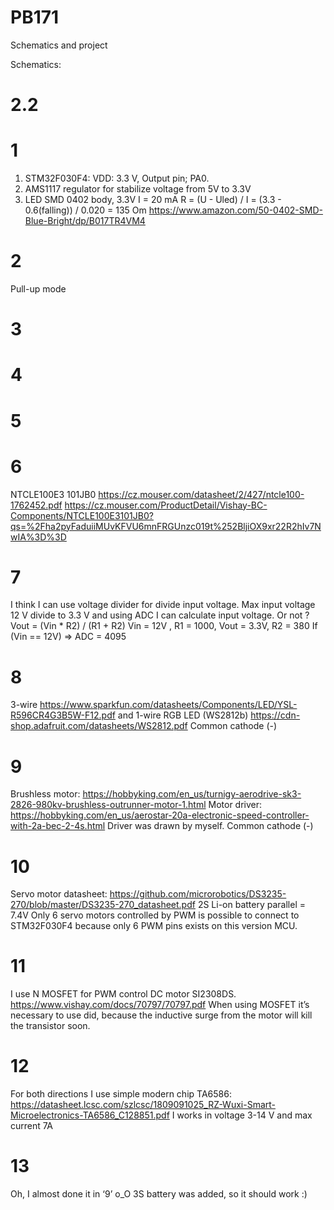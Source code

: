 # PB171
Schematics and project

Schematics:
# 2.2
# 1
1) STM32F030F4:
VDD: 3.3 V,
Output pin; PA0.
2) AMS1117 regulator for stabilize voltage from 5V to 3.3V 
3) LED SMD 0402 body, 3.3V
I = 20 mA
R = (U - Uled) / I = (3.3 - 0.6(falling)) / 0.020 = 135 Om
https://www.amazon.com/50-0402-SMD-Blue-Bright/dp/B017TR4VM4

# 2
Pull-up mode

# 3
# 4
# 5
# 6
NTCLE100E3 101JB0
https://cz.mouser.com/datasheet/2/427/ntcle100-1762452.pdf
https://cz.mouser.com/ProductDetail/Vishay-BC-Components/NTCLE100E3101JB0?qs=%2Fha2pyFaduiiMUvKFVU6mnFRGUnzc019t%252BljiOX9xr22R2hIv7NwIA%3D%3D

# 7
I think I can use voltage divider for divide input voltage.
Max input voltage 12 V divide to 3.3 V and using ADC I can calculate input voltage.
Or not ?
Vout = (Vin * R2) / (R1 + R2)
Vin = 12V , R1 = 1000, Vout = 3.3V, R2 = 380
If (Vin == 12V) => ADC = 4095

# 8
3-wire https://www.sparkfun.com/datasheets/Components/LED/YSL-R596CR4G3B5W-F12.pdf
and 
1-wire RGB LED (WS2812b) https://cdn-shop.adafruit.com/datasheets/WS2812.pdf
Common cathode (-)

# 9
Brushless motor: https://hobbyking.com/en_us/turnigy-aerodrive-sk3-2826-980kv-brushless-outrunner-motor-1.html
Motor driver: https://hobbyking.com/en_us/aerostar-20a-electronic-speed-controller-with-2a-bec-2-4s.html
Driver was drawn by myself.
Common cathode (-)

# 10
Servo motor datasheet: https://github.com/microrobotics/DS3235-270/blob/master/DS3235-270_datasheet.pdf
2S Li-on battery parallel = 7.4V
Only 6 servo motors controlled by PWM is possible to connect to STM32F030F4 because only 6 PWM pins exists on this version MCU.

# 11
I use N MOSFET for PWM control DC motor SI2308DS. https://www.vishay.com/docs/70797/70797.pdf
When using MOSFET it’s necessary to use did, because the inductive surge from the motor will kill the transistor soon.

# 12
For both directions I use simple modern chip TA6586: https://datasheet.lcsc.com/szlcsc/1809091025_RZ-Wuxi-Smart-Microelectronics-TA6586_C128851.pdf
I works in voltage 3-14 V and max current 7A

# 13
Oh, I almost done it in ‘9’ o_O
3S battery was added, so it should work :)


